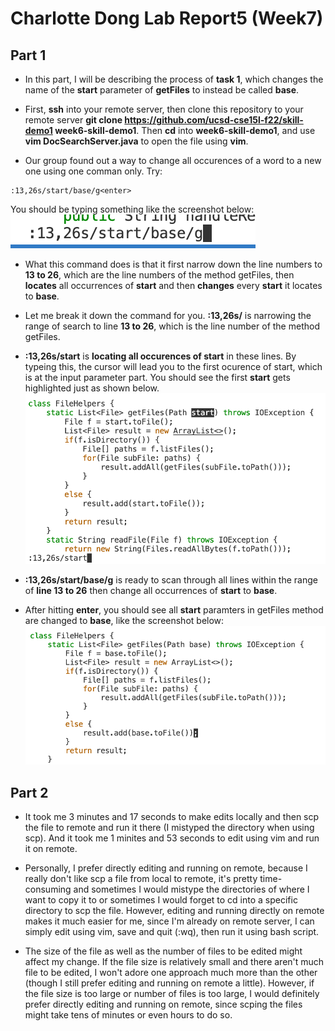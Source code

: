 # Charlotte Dong Lab Report5 (Week7)  
  
## Part 1  
* In this part, I will be describing the process of **task 1**, which changes the name of the **start** parameter of **getFiles** to instead be called **base**.  
  
* First, **ssh** into your remote server, then clone this repository to your remote server **git clone https://github.com/ucsd-cse15l-f22/skill-demo1 week6-skill-demo1**. Then **cd** into **week6-skill-demo1**, and use **vim DocSearchServer.java** to open the file using **vim**.  
  
* Our group found out a way to change all occurences of a word to a new one using one comman only. Try:  
```
:13,26s/start/base/g<enter>
```
You should be typing something like the screenshot below:  
![Image](lab6-screenshots/part1-command.png)  
  
* What this command does is that it first narrow down the line numbers to **13 to 26**, which are the line numbers of the method getFiles, then **locates** all occurrences of **start** and then **changes** every **start** it locates to **base**.  
  
* Let me break it down the command for you. **:13,26s/** is narrowing the range of search to line **13 to 26**, which is the line number of the method getFiles.  
  
* **:13,26s/start** is **locating all occurences of start** in these lines. By typeing this, the cursor will lead you to the first ocurence of start, which is at the input parameter part. You should see the first **start** gets highlighted just as shown below.  
![Image](lab6-screenshots/locating-start.png)  
  
* **:13,26s/start/base/g** is ready to scan through all lines within the range of **line 13 to 26** then change all occurrences of **start** to **base**.  
  
* After hitting **enter**, you should see all **start** paramters in getFiles method are changed to **base**, like the screenshot below:  
![Image](lab6-screenshots/part1-result.png)  
  
  
## Part 2
* It took me 3 minutes and 17 seconds to make edits locally and then scp the file to remote and run it there (I mistyped the directory when using scp). And it took me 1 minites and 53 seconds to edit using vim and run it on remote.  
  
* Personally, I prefer directly editing and running on remote, because I really don't like scp a file from local to remote, it's pretty time-consuming and sometimes I would mistype the directories of where I want to copy it to or sometimes I would forget to cd into a specific directory to scp the file. However, editing and running directly on remote makes it much easier for me, since I'm already on remote server, I can simply edit using vim, save and quit (:wq), then run it using bash script.  
  
* The size of the file as well as the number of files to be edited might affect my change. If the file size is relatively small and there aren't much file to be edited, I won't adore one approach much more than the other (though I still prefer editing and running on remote a little). However, if the file size is too large or number of files is too large, I would definitely prefer directly editing and running on remote, since scping the files might take tens of minutes or even hours to do so.  
  
